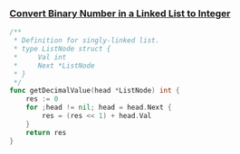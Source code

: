 ### [Convert Binary Number in a Linked List to Integer](https://leetcode.com/problems/convert-binary-number-in-a-linked-list-to-integer/)


```Go
/**
 * Definition for singly-linked list.
 * type ListNode struct {
 *     Val int
 *     Next *ListNode
 * }
 */
func getDecimalValue(head *ListNode) int {
    res := 0
    for ;head != nil; head = head.Next {
        res = (res << 1) + head.Val
    }
    return res
}
```